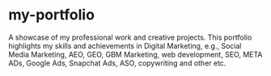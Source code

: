 # my-portfolio
A showcase of my professional work and creative projects. This portfolio highlights my skills and achievements in Digital Marketing, e.g., Social Media Marketing, AEO, GEO, GBM Marketing, web development, SEO, META ADs, Google Ads, Snapchat Ads, ASO, copywriting and other etc.
